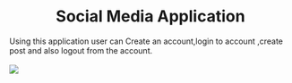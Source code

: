 <h1 align="center">Social Media Application</h1>
Using this application user can Create an account,login to account ,create post and also logout from the account.

<br>
<br>
<img src="https://i.imgur.com/cl5xqyl.png"/>
